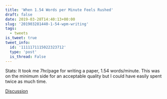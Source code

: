 ```yaml
---
title: 'When 1.54 Words per Minute Feels Rushed'
draft: false
date: 2019-03-28T14:40:13+00:00
slug: '201903281440-1-54-wpm-writing'
tags:
  - tweets
is_tweet: true
tweet_info:
  id: '1111171115022323712'
  type: 'post'
  is_thread: False
---
```




Stats: It took me 7hr/page for writing a paper, 1.54 words/minute. This was on the minimum side for an acceptable quality but I could have easily spent twice as much time.

[Discussion](https://x.com/sytelus/status/1111171115022323712)
